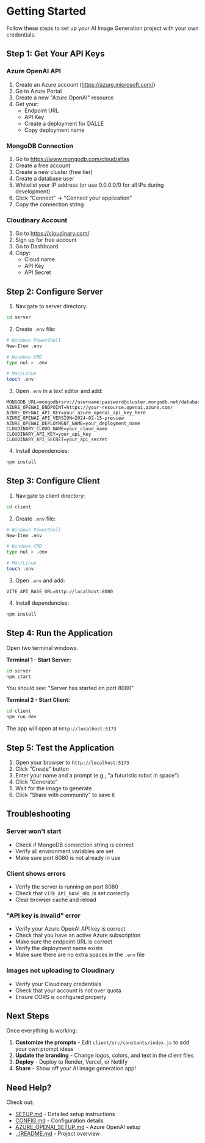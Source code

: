 # Getting Started

Follow these steps to set up your AI Image Generation project with your own credentials.

## Step 1: Get Your API Keys

### Azure OpenAI API
1. Create an Azure account (https://azure.microsoft.com/)
2. Go to Azure Portal
3. Create a new "Azure OpenAI" resource
4. Get your:
   - Endpoint URL
   - API Key
   - Create a deployment for DALLE
   - Copy deployment name

### MongoDB Connection
1. Go to https://www.mongodb.com/cloud/atlas
2. Create a free account
3. Create a new cluster (free tier)
4. Create a database user
5. Whitelist your IP address (or use 0.0.0.0/0 for all IPs during development)
6. Click "Connect" → "Connect your application"
7. Copy the connection string

### Cloudinary Account
1. Go to https://cloudinary.com/
2. Sign up for free account
3. Go to Dashboard
4. Copy:
   - Cloud name
   - API Key
   - API Secret

## Step 2: Configure Server

1. Navigate to server directory:
```bash
cd server
```

2. Create `.env` file:
```bash
# Windows PowerShell
New-Item .env

# Windows CMD
type nul > .env

# Mac/Linux
touch .env
```

3. Open `.env` in a text editor and add:
```env
MONGODB_URL=mongodb+srv://username:password@cluster.mongodb.net/database_name
AZURE_OPENAI_ENDPOINT=https://your-resource.openai.azure.com/
AZURE_OPENAI_API_KEY=your_azure_openai_api_key_here
AZURE_OPENAI_API_VERSION=2024-02-15-preview
AZURE_OPENAI_DEPLOYMENT_NAME=your_deployment_name
CLOUDINARY_CLOUD_NAME=your_cloud_name
CLOUDINARY_API_KEY=your_api_key
CLOUDINARY_API_SECRET=your_api_secret
```

4. Install dependencies:
```bash
npm install
```

## Step 3: Configure Client

1. Navigate to client directory:
```bash
cd client
```

2. Create `.env` file:
```bash
# Windows PowerShell
New-Item .env

# Windows CMD
type nul > .env

# Mac/Linux
touch .env
```

3. Open `.env` and add:
```env
VITE_API_BASE_URL=http://localhost:8080
```

4. Install dependencies:
```bash
npm install
```

## Step 4: Run the Application

Open two terminal windows.

**Terminal 1 - Start Server:**
```bash
cd server
npm start
```
You should see: "Server has started on port 8080"

**Terminal 2 - Start Client:**
```bash
cd client
npm run dev
```
The app will open at `http://localhost:5173`

## Step 5: Test the Application

1. Open your browser to `http://localhost:5173`
2. Click "Create" button
3. Enter your name and a prompt (e.g., "a futuristic robot in space")
4. Click "Generate"
5. Wait for the image to generate
6. Click "Share with community" to save it

## Troubleshooting

### Server won't start
- Check if MongoDB connection string is correct
- Verify all environment variables are set
- Make sure port 8080 is not already in use

### Client shows errors
- Verify the server is running on port 8080
- Check that `VITE_API_BASE_URL` is set correctly
- Clear browser cache and reload

### "API key is invalid" error
- Verify your Azure OpenAI API key is correct
- Check that you have an active Azure subscription
- Make sure the endpoint URL is correct
- Verify the deployment name exists
- Make sure there are no extra spaces in the `.env` file

### Images not uploading to Cloudinary
- Verify your Cloudinary credentials
- Check that your account is not over quota
- Ensure CORS is configured properly

## Next Steps

Once everything is working:

1. **Customize the prompts** - Edit `client/src/constants/index.js` to add your own prompt ideas
2. **Update the branding** - Change logos, colors, and text in the client files
3. **Deploy** - Deploy to Render, Vercel, or Netlify
4. **Share** - Show off your AI image generation app!

## Need Help?

Check out:
- [SETUP.md](SETUP.md) - Detailed setup instructions
- [CONFIG.md](CONFIG.md) - Configuration details
- [AZURE_OPENAI_SETUP.md](AZURE_OPENAI_SETUP.md) - Azure OpenAI setup
- [../README.md](../README.md) - Project overview
